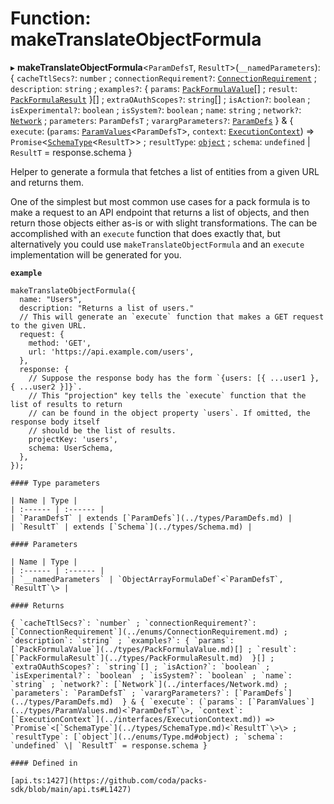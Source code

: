 # Function: makeTranslateObjectFormula

▸ **makeTranslateObjectFormula**<`ParamDefsT`, `ResultT`\>(`__namedParameters`): { `cacheTtlSecs?`: `number` ; `connectionRequirement?`: [`ConnectionRequirement`](../enums/ConnectionRequirement.md) ; `description`: `string` ; `examples?`: { `params`: [`PackFormulaValue`](../types/PackFormulaValue.md)[] ; `result`: [`PackFormulaResult`](../types/PackFormulaResult.md)  }[] ; `extraOAuthScopes?`: `string`[] ; `isAction?`: `boolean` ; `isExperimental?`: `boolean` ; `isSystem?`: `boolean` ; `name`: `string` ; `network?`: [`Network`](../interfaces/Network.md) ; `parameters`: `ParamDefsT` ; `varargParameters?`: [`ParamDefs`](../types/ParamDefs.md)  } & { `execute`: (`params`: [`ParamValues`](../types/ParamValues.md)<`ParamDefsT`\>, `context`: [`ExecutionContext`](../interfaces/ExecutionContext.md)) => `Promise`<[`SchemaType`](../types/SchemaType.md)<`ResultT`\>\> ; `resultType`: [`object`](../enums/Type.md#object) ; `schema`: `undefined` \| `ResultT` = response.schema }

Helper to generate a formula that fetches a list of entities from a given URL and returns them.

One of the simplest but most common use cases for a pack formula is to make a request to an API
endpoint that returns a list of objects, and then return those objects either as-is
or with slight transformations. The can be accomplished with an `execute` function that does
exactly that, but alternatively you could use `makeTranslateObjectFormula` and an
`execute` implementation will be generated for you.

**`example`**
```
makeTranslateObjectFormula({
  name: "Users",
  description: "Returns a list of users."
  // This will generate an `execute` function that makes a GET request to the given URL.
  request: {
    method: 'GET',
    url: 'https://api.example.com/users',
  },
  response: {
    // Suppose the response body has the form `{users: [{ ...user1 }, { ...user2 }]}`.
    // This "projection" key tells the `execute` function that the list of results to return
    // can be found in the object property `users`. If omitted, the response body itself
    // should be the list of results.
    projectKey: 'users',
    schema: UserSchema,
  },
});

#### Type parameters

| Name | Type |
| :------ | :------ |
| `ParamDefsT` | extends [`ParamDefs`](../types/ParamDefs.md) |
| `ResultT` | extends [`Schema`](../types/Schema.md) |

#### Parameters

| Name | Type |
| :------ | :------ |
| `__namedParameters` | `ObjectArrayFormulaDef`<`ParamDefsT`, `ResultT`\> |

#### Returns

{ `cacheTtlSecs?`: `number` ; `connectionRequirement?`: [`ConnectionRequirement`](../enums/ConnectionRequirement.md) ; `description`: `string` ; `examples?`: { `params`: [`PackFormulaValue`](../types/PackFormulaValue.md)[] ; `result`: [`PackFormulaResult`](../types/PackFormulaResult.md)  }[] ; `extraOAuthScopes?`: `string`[] ; `isAction?`: `boolean` ; `isExperimental?`: `boolean` ; `isSystem?`: `boolean` ; `name`: `string` ; `network?`: [`Network`](../interfaces/Network.md) ; `parameters`: `ParamDefsT` ; `varargParameters?`: [`ParamDefs`](../types/ParamDefs.md)  } & { `execute`: (`params`: [`ParamValues`](../types/ParamValues.md)<`ParamDefsT`\>, `context`: [`ExecutionContext`](../interfaces/ExecutionContext.md)) => `Promise`<[`SchemaType`](../types/SchemaType.md)<`ResultT`\>\> ; `resultType`: [`object`](../enums/Type.md#object) ; `schema`: `undefined` \| `ResultT` = response.schema }

#### Defined in

[api.ts:1427](https://github.com/coda/packs-sdk/blob/main/api.ts#L1427)
